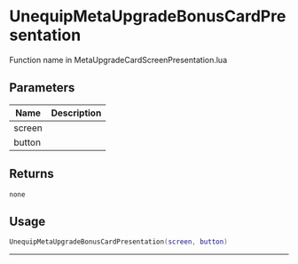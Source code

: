 # UnequipMetaUpgradeBonusCardPresentation

Function name in MetaUpgradeCardScreenPresentation.lua

## Parameters

| Name   | Description |
| ------ | ----------- |
| screen |             |
| button |             |

## Returns

`none`

## Usage

```lua
UnequipMetaUpgradeBonusCardPresentation(screen, button)
```

---
